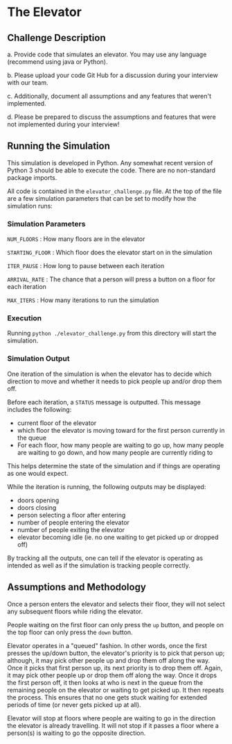 # The Elevator

## Challenge Description

a. Provide code that simulates an elevator.  You may use any language (recommend using java or Python). 

b. Please upload your code Git Hub for a discussion during your interview with our team.

c. Additionally, document all assumptions and any features that weren't implemented.

d. Please be prepared to discuss the assumptions and features that were not implemented during your interview!

## Running the Simulation
This simulation is developed in Python. Any somewhat recent version of Python 3 should be able to execute the code. There are no non-standard package imports.

All code is contained in the `elevator_challenge.py` file. At the top of the file are a few simulation parameters that can be set to modify how the simulation runs: 

### Simulation Parameters
`NUM_FLOORS`     : How many floors are in the elevator

`STARTING_FLOOR` : Which floor does the elevator start on in the simulation

`ITER_PAUSE`     : How long to pause between each iteration

`ARRIVAL_RATE`   : The chance that a person will press a button on a floor for each iteration

`MAX_ITERS`      : How many iterations to run the simulation

### Execution
Running `python ./elevator_challenge.py` from this directory will start the simulation.

### Simulation Output
One iteration of the simulation is when the elevator has to decide which direction to move and whether it needs to pick people up and/or drop them off.

Before each iteration, a `STATUS` message is outputted. This message includes the following:
- current floor of the elevator
- which floor the elevator is moving toward for the first person currently in the queue
- For each floor, how many people are waiting to go up, how many people are waiting to go down, and how many people are currently riding to

This helps determine the state of the simulation and if things are operating as one would expect.

While the iteration is running, the following outputs may be displayed:
- doors opening
- doors closing
- person selecting a floor after entering
- number of people entering the elevator
- number of people exiting the elevator
- elevator becoming idle (ie. no one waiting to get picked up or dropped off)

By tracking all the outputs, one can tell if the elevator is operating as intended as well as if the simulation is tracking people correctly.

## Assumptions and Methodology
Once a person enters the elevator and selects their floor, they will not select any subsequent floors while riding the elevator.

People waiting on the first floor can only press the `up` button, and people on the top floor can only press the `down` button.

Elevator operates in a "queued" fashion. In other words, once the first presses the up/down button, the elevator's priority is to pick that person up; although, it may pick other people up and drop them off along the way. Once it picks that first person up, its next priority is to drop them off. Again, it may pick other people up or drop them off along the way. Once it drops the first person off, it then looks at who is next in the queue from the remaining people on the elevator or waiting to get picked up. It then repeats the process. This ensures that no one gets stuck waiting for extended periods of time (or never gets picked up at all).

Elevator will stop at floors where people are waiting to go in the direction the elevator is already travelling. It will not stop if it passes a floor where a person(s) is waiting to go the opposite direction.





